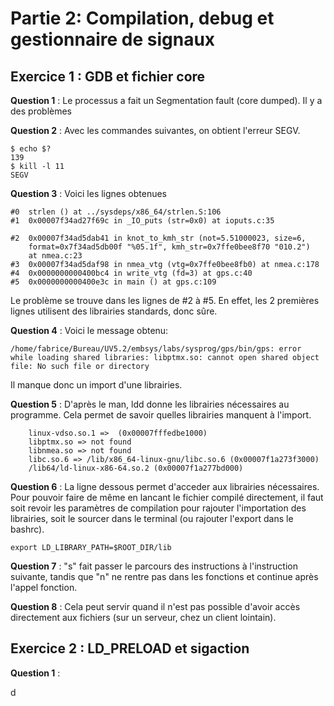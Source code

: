 # Partie 2: Compilation, debug et gestionnaire de signaux


## Exercice 1 : GDB et fichier core

**Question 1** : Le processus a fait un Segmentation fault (core dumped). Il y a des problèmes

**Question 2** : Avec les commandes suivantes, on obtient l'erreur SEGV.
````
$ echo $?
139
$ kill -l 11
SEGV
````

**Question 3** : Voici les lignes obtenues
````
#0  strlen () at ../sysdeps/x86_64/strlen.S:106
#1  0x00007f34ad27f69c in _IO_puts (str=0x0) at ioputs.c:35

#2  0x00007f34ad5dab41 in knot_to_kmh_str (not=5.51000023, size=6,
    format=0x7f34ad5db00f "%05.1f", kmh_str=0x7ffe0bee8f70 "010.2")
    at nmea.c:23
#3  0x00007f34ad5daf98 in nmea_vtg (vtg=0x7ffe0bee8fb0) at nmea.c:178
#4  0x0000000000400bc4 in write_vtg (fd=3) at gps.c:40
#5  0x0000000000400e3c in main () at gps.c:109
````
Le problème se trouve dans les lignes de #2 à #5. En effet, les 2 premières lignes utilisent des librairies standards, donc sûre.

**Question 4** : Voici le message obtenu:
````
/home/fabrice/Bureau/UV5.2/embsys/labs/sysprog/gps/bin/gps: error while loading shared libraries: libptmx.so: cannot open shared object file: No such file or directory
````
Il manque donc un import d'une librairies.

**Question 5** : D'après le man, ldd donne les librairies nécessaires au programme. Cela permet de savoir quelles librairies manquent à l'import.
````
	linux-vdso.so.1 =>  (0x00007fffedbe1000)
	libptmx.so => not found
	libnmea.so => not found
	libc.so.6 => /lib/x86_64-linux-gnu/libc.so.6 (0x00007f1a273f3000)
	/lib64/ld-linux-x86-64.so.2 (0x00007f1a277bd000)
````

**Question 6** : La ligne dessous permet d'acceder aux librairies nécessaires. Pour pouvoir faire de même en lancant le fichier compilé directement, il faut soit revoir les paramètres de compilation pour rajouter l'importation des librairies, soit le sourcer dans le terminal (ou rajouter l'export dans le bashrc).
````
export LD_LIBRARY_PATH=$ROOT_DIR/lib
````

**Question 7** : "s" fait passer le parcours des instructions à l'instruction suivante, tandis que "n" ne rentre pas dans les fonctions et continue après l'appel fonction.

**Question 8** : Cela peut servir quand il n'est pas possible d'avoir accès directement aux fichiers (sur un serveur, chez un client lointain).

## Exercice 2 : LD_PRELOAD et sigaction

**Question 1** :











d
